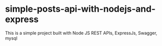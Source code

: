 # simple-posts-api-with-nodejs-and-express
This is a simple project built with Node JS REST APIs, ExpressJs, Swagger, mysql
